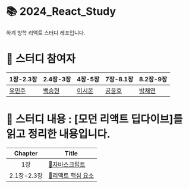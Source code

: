# 📚 2024_React_Study
하계 방학 리액트 스터디 레포입니다.

# 👥 스터디 참여자
|1장-2.3장|2.4장-3장|4장-5장|7장-8.1장|8.2장-9장
|------|---|---|---|---|
|[유민주](https://github.com/yminjuu)|[백승현](https://github.com/hyun907)|[이시온](https://github.com/xionng)|[공윤호](https://github.com/Patrick-Gong)|[박채연](https://github.com/qkrcodus)|

# 📝 스터디 내용 : [모던 리액트 딥다이브]를 읽고 정리한 내용입니다.
**Chapter**|**Title**|
|:-:|-|
|1장|[📍자바스크립트](https://github.com/likelion-ssu/2024_React_Study/blob/main/%EB%AA%A8%EB%8D%98%20%EB%A6%AC%EC%95%A1%ED%8A%B8%20Deep%20Dive/1_%EC%9E%90%EB%B0%94%EC%8A%A4%ED%81%AC%EB%A6%BD%ED%8A%B8.md#0-%EB%93%A4%EC%96%B4%EA%B0%80%EB%A9%B0)|
|2.1장-2.3장|[📍리액트 핵심 요소](https://github.com/likelion-ssu/2024_React_Study/blob/main/%EB%AA%A8%EB%8D%98%20%EB%A6%AC%EC%95%A1%ED%8A%B8%20Deep%20Dive/2.1-2.3_%EB%A6%AC%EC%95%A1%ED%8A%B8%ED%95%B5%EC%8B%AC%EC%9A%94%EC%86%8C.md)|

